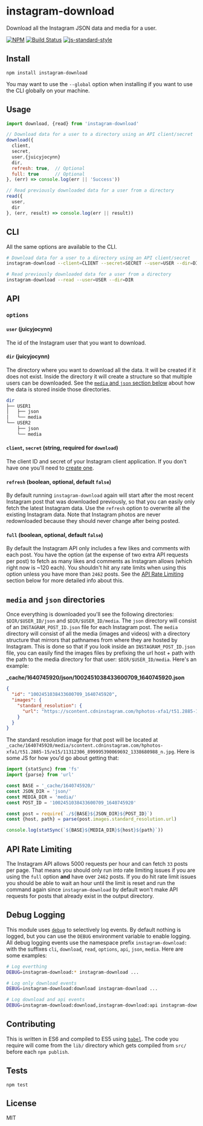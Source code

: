 instagram-download
===================

Download all the Instagram JSON data and media for a user.

[![NPM](https://nodei.co/npm/instagram-download.png)](https://nodei.co/npm/instagram-download/)
[![Build Status](https://travis-ci.org/lukekarrys/instagram-download.png?branch=master)](https://travis-ci.org/lukekarrys/instagram-download)
[![js-standard-style](https://img.shields.io/badge/code%20style-standard-brightgreen.svg?style=flat)](https://github.com/feross/standard)


## Install

`npm install instagram-download`

You may want to use the `--global` option when installing if you want to use the CLI globally on your machine.


## Usage

```js
import download, {read} from 'instagram-download'

// Download data for a user to a directory using an API client/secret
download({
  client,
  secret,
  user,{juicyjocynn}
  dir,
  refresh: true,  // Optional
  full: true      // Optional
}, (err) => console.log(err || 'Success'))

// Read previously downloaded data for a user from a directory
read({
  user,
  dir
}, (err, result) => console.log(err || result))
```


## CLI

All the same options are available to the CLI.

```sh
# Download data for a user to a directory using an API client/secret
instagram-download --client=CLIENT --secret=SECRET --user=USER --dir=DIR [--refresh --full]

# Read previously downloaded data for a user from a directory
instagram-download --read --user=USER --dir=DIR
```


## API

### `options`

#### `user` (juicyjocynn)

The id of the Instagram user that you want to download.

#### `dir` (juicyjocynn)

The directory where you want to download all the data. It will be created if it does not exist. Inside the directory it will create a structure so that multiple users can be downloaded. See the [`media` and `json` section below](#media-and-json-directories) about how the data is stored inside those directories.

```sh
dir
├── USER1
│   ├── json
│   └── media
└── USER2
    ├── json
    └── media
```

#### `client`, `secret` (string, required for `download`)

The client ID and secret of your Instagram client application. If you don't have one you'll need to [create one](https://instagram.com/developer/clients/manage/).

#### `refresh` (boolean, optional, default `false`)

By default running `instagram-download` again will start after the most recent Instagram post that was downloaded previously, so that you can easily only fetch the latest Instagram data. Use the `refresh` option to overwrite all the existing Instagram data. Note that Instagram photos are never redownloaded because they should never change after being posted.

#### `full` (boolean, optional, default `false`)

By default the Instagram API only includes a few likes and comments with each post. You have the option (at the expense of two extra API requests per post) to fetch as many likes and comments as Instagram allows (which right now is ~120 each). You shouldn't hit any rate limits when using this option unless you have more than `2462` posts. See the [API Rate Limiting](#api-rate-limiting) section below for more detailed info about this.


## `media` and `json` directories

Once everything is downloaded you'll see the following directories: `$DIR/$USER_ID/json` and `$DIR/$USER_ID/media`. The `json` directory will consist of an `INSTAGRAM_POST_ID.json` file for each Instagram post. The `media` directory will consist of all the media (images and videos) with a directory structure that mirrors that pathnames from where they are hosted by Instagram. This is done so that if you look inside an `INSTAGRAM_POST_ID.json` file, you can easily find the images files by prefixing the url host + path with the path to the media directory for that user: `$DIR/$USER_ID/media`. Here's an example:

**_cache/1640745920/json/1002451038433600709_1640745920.json**
```json
{
  "id": "1002451038433600709_1640745920",
  "images": {
    "standard_resolution": {
      "url": "https://scontent.cdninstagram.com/hphotos-xfa1/t51.2885-15/e15/11312306_899995390069692_1338680988_n.jpg"
    }
  }
}
```

The standard resolution image for that post will be located at `_cache/1640745920/media/scontent.cdninstagram.com/hphotos-xfa1/t51.2885-15/e15/11312306_899995390069692_1338680988_n.jpg`. Here is some JS for how you'd go about getting that:

```js
import {statSync} from 'fs'
import {parse} from 'url'

const BASE = '_cache/1640745920/'
const JSON_DIR = 'json/'
const MEDIA_DIR = 'media/'
const POST_ID = '1002451038433600709_1640745920'

const post = require(`./${BASE}${JSON_DIR}${POST_ID}`)
const {host, path} = parse(post.images.standard_resolution.url)

console.log(statSync(`${BASE}${MEDIA_DIR}${host}${path}`))
```


## API Rate Limiting

The Instagram API allows 5000 requests per hour and can fetch `33` posts per page. That means you should only run into rate limiting issues if you are using the `full` option **and** have over `2462` posts. If you do hit rate limit issues you should be able to wait an hour until the limit is reset and run the command again since `instagram-download` by default won't make API requests for posts that already exist in the output directory.


## Debug Logging

This module uses [`debug`](https://www.npmjs.org/debug) to selectively log events. By default nothing is logged, but you can use the `DEBUG` environment variable to enable logging. All debug logging events use the namespace prefix `instagram-download:` with the suffixes `cli`, `download`, `read`, `options`, `api`, `json`, `media`. Here are some examples:

```sh
# Log everthing
DEBUG=instagram-download:* instagram-download ...

# Log only download events
DEBUG=instagram-download:download instagram-download ...

# Log download and api events
DEBUG=instagram-download:download,instagram-download:api instagram-download ...
```


## Contributing

This is written in ES6 and compiled to ES5 using [`babel`](https://babeljs.io/). The code you require will come from the `lib/` directory which gets compiled from `src/` before each `npm publish`.


## Tests

`npm test`


## License

MIT
